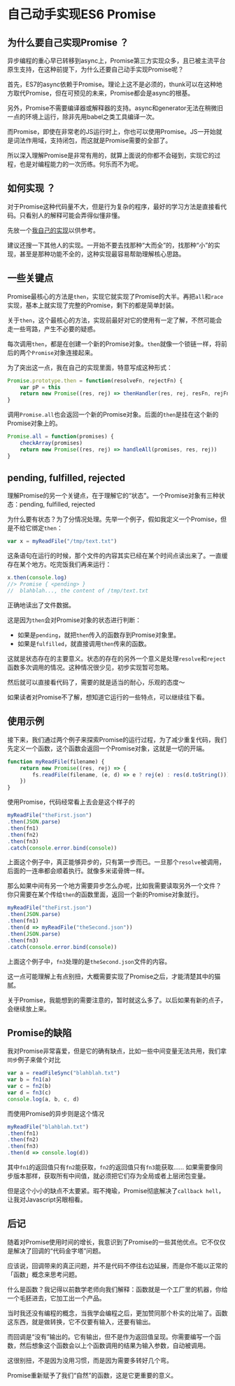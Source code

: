 # 自己动手实现ES6 Promise



## 为什么要自己实现Promise ？

异步编程的重心早已转移到async上，Promise第三方实现众多，且已被主流平台原生支持，在这种前提下，为什么还要自己动手实现Promise呢？

首先，ES7的async依赖于Promise。理论上这不是必须的，thunk可以在这种地方取代Promise，但在可预见的未来，Promise都会是async的根基。

另外，Promise不需要编译器或解释器的支持。async和generator无法在稍微旧一点的环境上运行，除非先用babel之类工具编译一次。

而Promise，即使在非常老的JS运行时上，你也可以使用Promise。JS一开始就是词法作用域，支持闭包，而这就是Promise需要的全部了。

所以深入理解Promise是非常有用的，就算上面说的你都不会碰到，实现它的过程，也是对编程能力的一次历练。何乐而不为呢。


## 如何实现 ？

对于Promise这种代码量不大，但是行为复杂的程序，最好的学习方法是直接看代码。只看别人的解释可能会弄得似懂非懂。

先放一个[我自己的实现][myPromise]以供参考。

建议还搜一下其他人的实现。一开始不要去找那种“大而全”的，找那种“小”的实现，甚至是那种功能不全的，这种实现最容易帮助理解核心思路。


## 一些关键点

Promise最核心的方法是`then`，实现它就实现了Promise的大半。再把`all`和`race`实现，基本上就实现了完整的Promise，剩下的都是简单封装。

关于`then`，这个最核心的方法，实现前最好对它的使用有一定了解，不然可能会走一些弯路，产生不必要的疑惑。

每次调用`then`，都是在创建一个新的Promise对象。`then`就像一个锁链一样，将前后的两个`Promise`对象连接起来。

为了突出这一点，我在自己的实现里面，特意写成这种形式：

```js
Promise.prototype.then = function(resolveFn, rejectFn) {
	var pP = this
	return new Promise((res, rej) => thenHandler(res, rej, resFn, rejFn, pP))
}
```

调用`Promise.all`也会返回一个新的Promise对象。后面的`then`是挂在这个新的Promise对象上的。

```js
Promise.all = function(promises) {
	checkArray(promises)
	return new Promise((res, rej) => handleAll(promises, res, rej))
}
```


## pending, fulfilled, rejected

理解Promise的另一个关键点，在于理解它的“状态”。一个Promise对象有三种状态：pending, fulfilled, rejected

为什么要有状态？为了分情况处理。先举一个例子，假如我定义一个Promise，但是不给它绑定`then`：

```js
var x = myReadFile("/tmp/text.txt")
```

这条语句在运行的时候，那个文件的内容其实已经在某个时间点读出来了。一直缓存在某个地方。吃完饭我们再来运行：

```js
x.then(console.log)
//> Promise { <pending> }
//  blahblah..., the content of /tmp/text.txt
```

正确地读出了文件数据。

这是因为`then`会对Promise对象的状态进行判断：
- 如果是`pending`，就把`then`传入的函数存到Promise对象里。
- 如果是`fulfilled`，就直接调用`then`传来的函数。

这就是状态存在的主要意义。状态的存在的另外一个意义是处理`resolve`和`reject`函数多次调用的情况。这种情况很少见，初步实现暂可忽略。

然后就可以直接看代码了，需要的就是适当的耐心，乐观的态度～

如果读者对Promise不了解，想知道它运行的一些特点，可以继续往下看。


## 使用示例

接下来，我们通过两个例子来探索Promise的运行过程，为了减少重复代码，我们先定义一个函数，这个函数会返回一个Promise对象，这就是一切的开端。

```js
function myReadFile(filename) {
	return new Promise((res, rej) => {
		fs.readFile(filename, (e, d) => e ? rej(e) : res(d.toString()))
	})
}
```

使用Promise，代码经常看上去会是这个样子的

```js
myReadFile("theFirst.json")
.then(JSON.parse)
.then(fn1)
.then(fn2)
.then(fn3)
.catch(console.error.bind(console))
```

上面这个例子中，真正能够异步的，只有第一步而已。一旦那个`resolve`被调用，后面的一连串都会顺着执行。就像多米诺骨牌一样。

那么如果中间有另一个地方需要异步怎么办呢，比如我需要读取另外一个文件？ 你只需要在某个传给`then`的函数里面，返回一个新的Promise对象就行。

```js
myReadFile("theFirst.json")
.then(JSON.parse)
.then(fn1)
.then(d => myReadFile("theSecond.json"))
.then(JSON.parse)
.then(fn3)
.catch(console.error.bind(console))
```

上面这个例子中，`fn3`处理的是`theSecond.json`文件的内容。

这一点可能理解上有点别扭，大概需要实现了Promise之后，才能清楚其中的猫腻。

关于Promise，我能想到的需要注意的，暂时就这么多了。以后如果有新的点子，会继续放上来。


## Promise的缺陷

我对Promise非常喜爱，但是它的确有缺点，比如一些中间变量无法共用，我们拿`同步`例子来做个对比

```js
var a = readFileSync("blahblah.txt")
var b = fn1(a)
var c = fn2(b)
var d = fn3(c)
console.log(a, b, c, d)
```

而使用Promise的异步则是这个情况

```js
myReadFile("blahblah.txt")
.then(fn1)
.then(fn2)
.then(fn3)
.then(d => console.log(d))
```

其中`fn1`的返回值只有`fn2`能获取，`fn2`的返回值只有`fn3`能获取…… 如果需要像同步版本那样，获取所有中间值，就必须把它们存为全局或者上层闭包变量。

但是这个小小的缺点不太要紧。瑕不掩瑜，Promise彻底解决了`callback hell`，让我对Javascript另眼相看。


## 后记

随着对Promise使用时间的增长，我意识到了Promise的一些其他优点。它不仅仅是解决了回调的“代码金字塔”问题。

应该说，回调带来的真正问题，并不是代码不停往右边延展，而是你不能以正常的「函数」概念来思考问题。

什么是函数？我记得以前数学老师向我们解释：函数就是一个工厂里的机器，你给一个毛胚进去，它加工出一个产品。

当时我还没有编程的概念，当我学会编程之后，更加赞同那个朴实的比喻了。函数这东西，就是做转换，它不仅要有输入，还要有输出。

而回调是“没有”输出的。它有输出，但不是作为返回值呈现。你需要编写一个函数，然后想象这个函数会以上个函数调用的结果为输入参数，自动被调用。

这很别扭，不是因为没用习惯，而是因为需要多转好几个弯。

Promise重新赋予了我们“自然”的函数，这是它更重要的意义。


[myPromise]: https://github.com/wallacegibbon/minipromise


